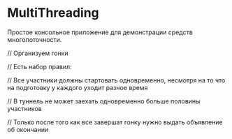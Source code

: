 # MultiThreading
Простое консольное приложение для демонстрации средств многопоточности.

// Организуем гонки

// Есть набор правил:

// Все участники должны стартовать одновременно, несмотря на то что на подготовку у каждого уходит разное время

// В туннель не может заехать одновременно больше половины участников

// Только после того как все завершат гонку нужно выдать объявление об окончании
